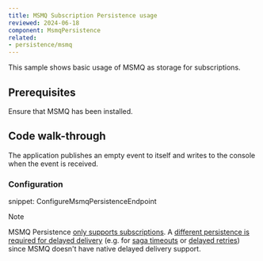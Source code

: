 ```yaml
---
title: MSMQ Subscription Persistence usage
reviewed: 2024-06-18
component: MsmqPersistence
related:
- persistence/msmq
---
```


This sample shows basic usage of MSMQ as storage for subscriptions.


## Prerequisites

Ensure that MSMQ has been installed.


## Code walk-through

The application publishes an empty event to itself and writes to the console when the event is received.


### Configuration

snippet: ConfigureMsmqPersistenceEndpoint


> [!NOTE]
> MSMQ Persistence [only supports subscriptions](https://docs.particular.net/persistence/msmq/). A [different persistence is required for delayed delivery](https://docs.particular.net/transports/msmq/delayed-delivery) (e.g. for [saga timeouts](https://docs.particular.net/nservicebus/sagas/timeouts) or [delayed retries](https://docs.particular.net/nservicebus/recoverability/configure-delayed-retries)) since MSMQ doesn't have native delayed delivery support.
